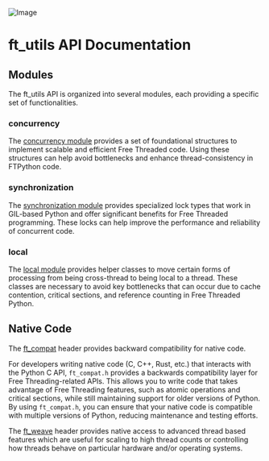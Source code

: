 ![Image](https://github.com/user-attachments/assets/f4ef78b9-8cc0-4264-971f-d6ac76884f3a)
# ft_utils API Documentation

## Modules

The ft_utils API is organized into several modules, each providing a specific set of functionalities.

### concurrency

The [concurrency module](concurrency_api.md) provides a set of foundational structures to implement scalable and efficient Free Threaded code. Using these structures can help avoid bottlenecks and enhance thread-consistency in FTPython code.

### synchronization

The [synchronization module](synchronization_api.md) provides specialized lock types that work in GIL-based Python and offer significant benefits for Free Threaded programming. These locks can help improve the performance and reliability of concurrent code.

### local

The [local module](local_api.md) provides helper classes to move certain forms of processing from being cross-thread to being local to a thread. These classes are necessary to avoid key bottlenecks that can occur due to cache contention, critical sections, and reference counting in Free Threaded Python.

## Native Code

The [ft_compat](ft_compat.md) header provides backward compatibility for native code.

For developers writing native code (C, C++, Rust, etc.) that interacts with the Python C API, `ft_compat.h` provides a backwards compatibility layer for Free Threading-related APIs. This allows you to write code that takes advantage of Free Threading features, such as atomic operations and critical sections, while still maintaining support for older versions of Python. By using `ft_compat.h`, you can ensure that your native code is compatible with multiple versions of Python, reducing maintenance and testing efforts.

The [ft_weave](weave_api.md) header provides native access to advanced thread based features which are useful for scaling to high thread counts or controlling how threads behave on particular hardware and/or operating systems.
